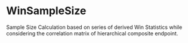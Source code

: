 # WinSampleSize
Sample Size Calculation based on series of derived Win Statistics while considering the correlation matrix of hierarchical composite endpoint. 

